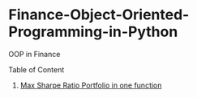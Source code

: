 # Finance-Object-Oriented-Programming-in-Python
OOP in Finance

Table of Content

1. [Max Sharpe Ratio Portfolio in one function](https://github.com/leo-ai-for-trading/Finance-Object-Oriented-Programming-in-Python/tree/main/Max-Sharpe-Ratio-Portfolio-one-function)
